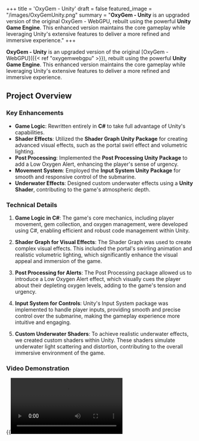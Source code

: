+++
title = 'OxyGem - Unity'
draft = false
featured_image = "/images/OxyGemUnity.png"
summary = "**OxyGem - Unity** is an upgraded version of the original OxyGem - WebGPU, rebuilt using the powerful **Unity Game Engine**. This enhanced version maintains the core gameplay while leveraging Unity's extensive features to deliver a more refined and immersive experience."
+++

**OxyGem - Unity** is an upgraded version of the original [OxyGem - WebGPU]({{< ref "oxygemwebgpu" >}}), rebuilt using the powerful **Unity Game Engine**. This enhanced version maintains the core gameplay while leveraging Unity's extensive features to deliver a more refined and immersive experience.

## Project Overview

### Key Enhancements

- **Game Logic**: Rewritten entirely in **C#** to take full advantage of Unity's capabilities.
- **Shader Effects**: Utilized the **Shader Graph Unity Package** for creating advanced visual effects, such as the portal swirl effect and volumetric lighting.
- **Post Processing**: Implemented the **Post Processing Unity Package** to add a Low Oxygen Alert, enhancing the player's sense of urgency.
- **Movement System**: Employed the **Input System Unity Package** for smooth and responsive control of the submarine.
- **Underwater Effects**: Designed custom underwater effects using a **Unity Shader**, contributing to the game's atmospheric depth.

### Technical Details

1. **Game Logic in C#**: The game's core mechanics, including player movement, gem collection, and oxygen management, were developed using C#, enabling efficient and robust code management within Unity.

2. **Shader Graph for Visual Effects**: The Shader Graph was used to create complex visual effects. This included the portal's swirling animation and realistic volumetric lighting, which significantly enhance the visual appeal and immersion of the game.

3. **Post Processing for Alerts**: The Post Processing package allowed us to introduce a Low Oxygen Alert effect, which visually cues the player about their depleting oxygen levels, adding to the game's tension and urgency.

4. **Input System for Controls**: Unity's Input System package was implemented to handle player inputs, providing smooth and precise control over the submarine, making the gameplay experience more intuitive and engaging.

5. **Custom Underwater Shaders**: To achieve realistic underwater effects, we created custom shaders within Unity. These shaders simulate underwater light scattering and distortion, contributing to the overall immersive environment of the game.

### Video Demonstration

{{<video src="/videos/RGTI2.mp4" type="video/mp4" preload="auto" >}}

